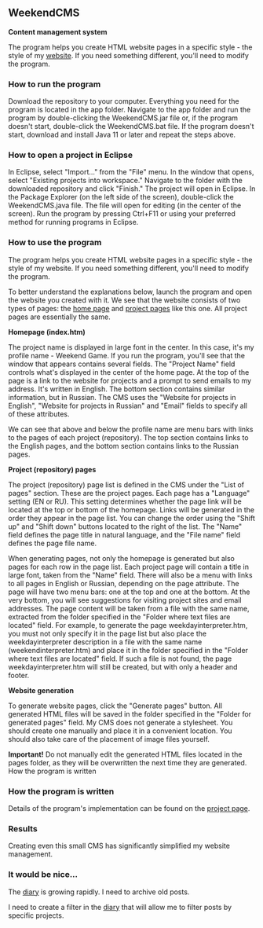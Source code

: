 ## WeekendCMS

**Content management system**

The program helps you create HTML website pages in a specific style - the style of my [website](https://weekend-game.github.io/). If you need something different, you'll need to modify the program.

### How to run the program

Download the repository to your computer. Everything you need for the program is located in the app folder. Navigate to the app folder and run the program by double-clicking the WeekendCMS.jar file or, if the program doesn't start, double-click the WeekendCMS.bat file. If the program doesn't start, download and install Java 11 or later and repeat the steps above.

### How to open a project in Eclipse

In Eclipse, select "Import..." from the "File" menu. In the window that opens, select "Existing projects into workspace." Navigate to the folder with the downloaded repository and click "Finish." The project will open in Eclipse. In the Package Explorer (on the left side of the screen), double-click the WeekendCMS.java file. The file will open for editing (in the center of the screen). Run the program by pressing Ctrl+F11 or using your preferred method for running programs in Eclipse.

### How to use the program

The program helps you create HTML website pages in a specific style - the style of my website. If you need something different, you'll need to modify the program.

To better understand the explanations below, launch the program and open the website you created with it. We see that the website consists of two types of pages: the [home page](https://weekend-game.github.io/) and [project pages](https://weekend-game.github.io/weekendcms.htm) like this one. All project pages are essentially the same.

**Homepage (index.htm)**

The project name is displayed in large font in the center. In this case, it's my profile name - Weekend Game. If you run the program, you'll see that the window that appears contains several fields. The "Project Name" field controls what's displayed in the center of the home page. At the top of the page is a link to the website for projects and a prompt to send emails to my address. It's written in English. The bottom section contains similar information, but in Russian. The CMS uses the "Website for projects in English", "Website for projects in Russian" and "Email" fields to specify all of these attributes.

We can see that above and below the profile name are menu bars with links to the pages of each project (repository). The top section contains links to the English pages, and the bottom section contains links to the Russian pages.

**Project (repository) pages**

The project (repository) page list is defined in the CMS under the "List of pages" section. These are the project pages. Each page has a "Language" setting (EN or RU). This setting determines whether the page link will be located at the top or bottom of the homepage. Links will be generated in the order they appear in the page list. You can change the order using the "Shift up" and "Shift down" buttons located to the right of the list. The "Name" field defines the page title in natural language, and the "File name" field defines the page file name.

When generating pages, not only the homepage is generated but also pages for each row in the page list. Each project page will contain a title in large font, taken from the "Name" field. There will also be a menu with links to all pages in English or Russian, depending on the page attribute. The page will have two menu bars: one at the top and one at the bottom. At the very bottom, you will see suggestions for visiting project sites and email addresses. The page content will be taken from a file with the same name, extracted from the folder specified in the "Folder where text files are located" field. For example, to generate the page weekdayinterpreter.htm, you must not only specify it in the page list but also place the weekdayinterpreter description in a file with the same name (weekendinterpreter.htm) and place it in the folder specified in the "Folder where text files are located" field. If such a file is not found, the page weekdayinterpreter.htm will still be created, but with only a header and footer.

**Website generation**

To generate website pages, click the "Generate pages" button. All generated HTML files will be saved in the folder specified in the "Folder for generated pages" field. My CMS does not generate a stylesheet. You should create one manually and place it in a convenient location. You should also take care of the placement of image files yourself.

**Important!** Do not manually edit the generated HTML files located in the pages folder, as they will be overwritten the next time they are generated.
How the program is written

### How the program is written

Details of the program's implementation can be found on the [project page](https://weekend-game.github.io/weekendcms.htm#ProgDescr).

### Results

Creating even this small CMS has significantly simplified my website management.

### It would be nice...

The [diary](https://weekend-game.github.io/diary.htm) is growing rapidly. I need to archive old posts.

I need to create a filter in the [diary](https://weekend-game.github.io/diary.htm) that will allow me to filter posts by specific projects.
